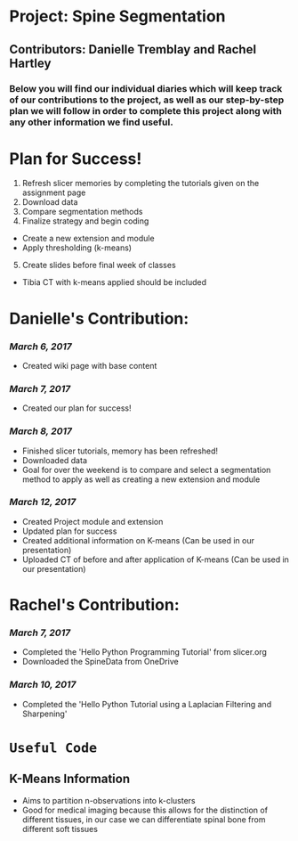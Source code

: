 # Project: Spine Segmentation
## Contributors: Danielle Tremblay and Rachel Hartley

### Below you will find our individual diaries which will keep track of our contributions to the project, as well as our step-by-step plan we will follow in order to complete this project along with any other information we find useful.

# Plan for Success! 

1. Refresh slicer memories by completing the tutorials given on the assignment page
2. Download data
3. Compare segmentation methods
4. Finalize strategy and begin coding
  - Create a new extension and module
  - Apply thresholding (k-means)
5. Create slides before final week of classes
  - Tibia CT with k-means applied should be included 

# Danielle's Contribution:
### _March 6, 2017_
- Created wiki page with base content 

### _March 7, 2017_
- Created our plan for success! 

### _March 8, 2017_
- Finished slicer tutorials, memory has been refreshed! 
- Downloaded data
- Goal for over the weekend is to compare and select a segmentation method to apply as well as creating a new extension and module

### _March 12, 2017_
- Created Project module and extension 
- Updated plan for success
- Created additional information on K-means (Can be used in our presentation)
- Uploaded CT of before and after application of K-means (Can be used in our presentation)

# Rachel's Contribution: 

### _March 7, 2017_
- Completed the 'Hello Python Programming Tutorial' from slicer.org
- Downloaded the SpineData from OneDrive

### _March 10, 2017_
- Completed the 'Hello Python Tutorial using a Laplacian Filtering and Sharpening'

# `Useful Code` 

## K-Means Information
- Aims to partition n-observations into k-clusters
- Good for medical imaging because this allows for the distinction of different tissues, in our case we can differentiate spinal bone from different soft tissues 
